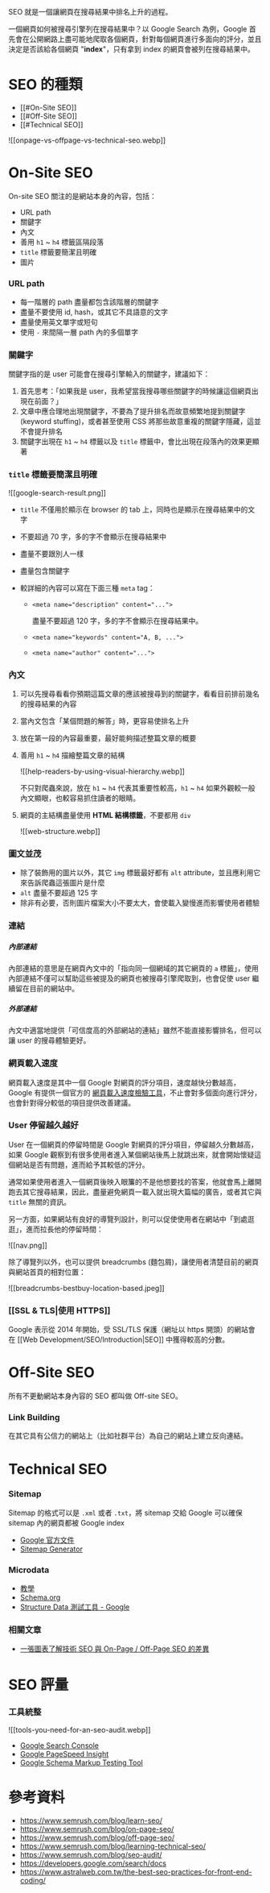 SEO 就是一個讓網頁在搜尋結果中排名上升的過程。

一個網頁如何被搜尋引擎列在搜尋結果中？以 Google Search 為例，Google 首先會在公開網路上盡可能地爬取各個網頁，針對每個網頁進行多面向的評分，並且決定是否該給各個網頁 "**index**"，只有拿到 index 的網頁會被列在搜尋結果中。

# SEO 的種類

- [[#On-Site SEO]]
- [[#Off-Site SEO]]
- [[#Technical SEO]]

![[onpage-vs-offpage-vs-technical-seo.webp]]

# On-Site SEO

On-site SEO 關注的是網站本身的內容，包括：

- URL path
- 關鍵字
- 內文
- 善用 `h1` ~ `h4` 標籤區隔段落
- `title` 標籤要簡潔且明確
- 圖片

### URL path

- 每一階層的 path 盡量都包含該階層的關鍵字
- 盡量不要使用 id, hash，或其它不具語意的文字
- 盡量使用英文單字或短句
- 使用 `-` 來間隔一層 path 內的多個單字

### 關鍵字

關鍵字指的是 user 可能會在搜尋引擎輸入的關鍵字，建議如下：

1. 首先思考：「如果我是 user，我希望當我搜尋哪些關鍵字的時候讓這個網頁出現在前面？」
2. 文章中應合理地出現關鍵字，不要為了提升排名而故意頻繁地提到關鍵字 (keyword stuffing)，或者甚至使用 CSS 將那些故意重複的關鍵字隱藏，這並不會提升排名
3. 關鍵字出現在 `h1` ~ `h4` 標籤以及 `title` 標籤中，會比出現在段落內的效果更顯著

### `title` 標籤要簡潔且明確

![[google-search-result.png]]

- `title` 不僅用於顯示在 browser 的 tab 上，同時也是顯示在搜尋結果中的文字
- 不要超過 70 字，多的字不會顯示在搜尋結果中
- 盡量不要跟別人一樣
- 盡量包含關鍵字
- 較詳細的內容可以寫在下面三種  `meta` tag：

    - `<meta name="description" content="...">`

        盡量不要超過 120 字，多的字不會顯示在搜尋結果中。

    - `<meta name="keywords" content="A, B, ...">`

    - `<meta name="author" content="...">`

### 內文

1. 可以先搜尋看看你預期這篇文章的應該被搜尋到的關鍵字，看看目前排前幾名的搜尋結果的內容
2. 當內文包含「某個問題的解答」時，更容易使排名上升
3. 放在第一段的內容最重要，最好能夠描述整篇文章的概要
4. 善用 `h1` ~ `h4` 描繪整篇文章的結構

    ![[help-readers-by-using-visual-hierarchy.webp]]

    不只對爬蟲來說，放在 `h1` ~ `h4` 代表其重要性較高，`h1` ~ `h4` 如果外觀較一般內文顯眼，也較容易抓住讀者的眼睛。

5. 網頁的主結構盡量使用 **HTML 結構標籤**，不要都用 `div`

    ![[web-structure.webp]]

### 圖文並茂

- 除了裝飾用的圖片以外，其它 `img` 標籤最好都有 `alt` attribute，並且應利用它來告訴爬蟲這張圖片是什麼
- `alt` 盡量不要超過 125 字
- 除非有必要，否則圖片檔案大小不要太大，會使載入變慢進而影響使用者體驗

### 連結

##### 內部連結

內部連結的意思是在網頁內文中的「指向同一個網域的其它網頁的 `a` 標籤」，使用內部連結不僅可以幫助這些被提及的網頁也被搜尋引擎爬取到，也會促使 user 繼續留在目前的網站中。

##### 外部連結

內文中適當地提供「可信度高的外部網站的連結」雖然不能直接影響排名，但可以讓 user 的搜尋體驗更好。

### 網頁載入速度

網頁載入速度是其中一個 Google 對網頁的評分項目，速度越快分數越高，Google 有提供一個官方的 [網頁載入速度檢驗工具](https://pagespeed.web.dev/)，不止會對多個面向進行評分，也會針對得分較低的項目提供改善建議。

### User 停留越久越好

User 在一個網頁的停留時間是 Google 對網頁的評分項目，停留越久分數越高，如果 Google 觀察到有很多使用者進入某個網站後馬上就跳出來，就會開始懷疑這個網站是否有問題，進而給予其較低的評分。

通常如果使用者進入一個網頁後映入眼簾的不是他想要找的答案，他就會馬上離開跑去其它搜尋結果，因此，盡量避免網頁一載入就出現大篇幅的廣告，或者其它與 `title` 無關的資訊。

另一方面，如果網站有良好的導覽列設計，則可以促使使用者在網站中「到處逛逛」，進而拉長他的停留時間：

![[nav.png]]

除了導覽列以外，也可以提供 breadcrumbs (麵包屑)，讓使用者清楚目前的網頁與網站首頁的相對位置：

![[breadcrumbs-bestbuy-location-based.jpeg]]

### [[SSL & TLS|使用 HTTPS]]

Google 表示從 2014 年開始，受 SSL/TLS 保護（網址以 https 開頭）的網站會在 [[Web Development/SEO/Introduction|SEO]] 中獲得較高的分數。

# Off-Site SEO

所有不更動網站本身內容的 SEO 都叫做 Off-site SEO。

### Link Building

在其它具有公信力的網站上（比如社群平台）為自己的網站上建立反向連結。

# Technical SEO

### Sitemap

Sitemap 的格式可以是 `.xml` 或者 `.txt`，將 sitemap 交給 Google 可以確保 sitemap 內的網頁都被 Google index

- [Google 官方文件](https://developers.google.com/search/docs/advanced/sitemaps/build-sitemap)
- [Sitemap Generator](https://www.mysitemapgenerator.com/)

### Microdata

- [教學](<https://blog.user.today/html5-semantic-tag-and-microdata-seo/>)
- [Schema.org](https://schema.org/docs/full.html)
- [Structure Data 測試工具 - Google](https://developers.google.com/search/docs/appearance/structured-data)

### 相關文章

- [一張圖表了解技術 SEO 與 On-Page / Off-Page SEO 的差異](https://genehong.medium.com/22e3250f5bc1)

# SEO 評量

### 工具統整

![[tools-you-need-for-an-seo-audit.webp]]

- [Google Search Console](https://search.google.com/search-console)
- [Google PageSpeed Insight](https://pagespeed.web.dev/)
- [Google Schema Markup Testing Tool](https://developers.google.com/search/docs/appearance/structured-data)

# 參考資料

- <https://www.semrush.com/blog/learn-seo/>
- <https://www.semrush.com/blog/on-page-seo/>
- <https://www.semrush.com/blog/off-page-seo/>
- <https://www.semrush.com/blog/learning-technical-seo/>
- <https://www.semrush.com/blog/seo-audit/>
- <https://developers.google.com/search/docs>
- <https://www.astralweb.com.tw/the-best-seo-practices-for-front-end-coding/>
